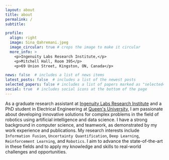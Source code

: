 ```yaml
---
layout: about
title: about
permalink: /
subtitle:

profile:
  align: right
  image: Sina_Qahremani.jpeg
  image_circular: true # crops the image to make it circular
  more_info: >
    <p>Ingenuity Labs Research Institute,</p>
    <p>Mitchell Hall, Room 395</p>
    <p>69 Union Street, Kingston, ON, Canada</p>

news: false  # includes a list of news items
latest_posts: false  # includes a list of the newest posts
selected_papers: false # includes a list of papers marked as "selected={true}"
social: true  # includes social icons at the bottom of the page
---
```


As a graduate research assistant at [Ingenuity Labs Research Institute](https://ingenuitylabs.queensu.ca/) and a PhD student in Electrical Engineering at [Queen's University](https://www.queensu.ca), I am passionate about developing innovative solutions for complex problems in the field of robotics using artificial intelligence and data science. I have a strong background in computer science, and teamwork, as demonstrated by my work experience and publications. My research interests include `Information Fusion`, `Uncertainty Quantification`, `Deep Learning`, `Reinforcement Learning`, and `Robotics`. I aim to advance the state-of-the-art in these fields and to apply my knowledge and skills to real-world challenges and opportunities.

<!-- Put your address / P.O. box / other info right below your picture. You can also disable any of these elements by editing `profile` property of the YAML header of your `_pages/about.md`. Edit `_bibliography/papers.bib` and Jekyll will render your [publications page](/al-folio/publications/) automatically.

Link to your social media connections, too. This theme is set up to use [Font Awesome icons](http://fortawesome.github.io/Font-Awesome/) and [Academicons](https://jpswalsh.github.io/academicons/), like the ones below. Add your Facebook, Twitter, LinkedIn, Google Scholar, or just disable all of them. -->
